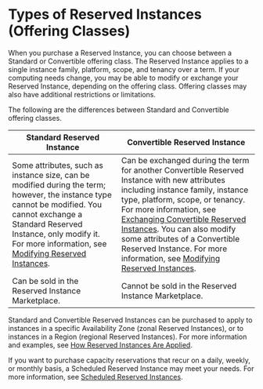 # Types of Reserved Instances \(Offering Classes\)<a name="reserved-instances-types"></a>

When you purchase a Reserved Instance, you can choose between a Standard or Convertible offering class\. The Reserved Instance applies to a single instance family, platform, scope, and tenancy over a term\. If your computing needs change, you may be able to modify or exchange your Reserved Instance, depending on the offering class\. Offering classes may also have additional restrictions or limitations\.

The following are the differences between Standard and Convertible offering classes\.


| Standard Reserved Instance | Convertible Reserved Instance | 
| --- | --- | 
| Some attributes, such as instance size, can be modified during the term; however, the instance type cannot be modified\. You cannot exchange a Standard Reserved Instance, only modify it\. For more information, see [Modifying Reserved Instances](ri-modifying.md)\. | Can be exchanged during the term for another Convertible Reserved Instance with new attributes including instance family, instance type, platform, scope, or tenancy\. For more information, see [Exchanging Convertible Reserved Instances](ri-convertible-exchange.md)\. You can also modify some attributes of a Convertible Reserved Instance\. For more information, see [Modifying Reserved Instances](ri-modifying.md)\. | 
| Can be sold in the Reserved Instance Marketplace\. | Cannot be sold in the Reserved Instance Marketplace\. | 

Standard and Convertible Reserved Instances can be purchased to apply to instances in a specific Availability Zone \(zonal Reserved Instances\), or to instances in a Region \(regional Reserved Instances\)\. For more information and examples, see [How Reserved Instances Are Applied](apply_ri.md)\. 

If you want to purchase capacity reservations that recur on a daily, weekly, or monthly basis, a Scheduled Reserved Instance may meet your needs\. For more information, see [Scheduled Reserved Instances](ec2-scheduled-instances.md)\.